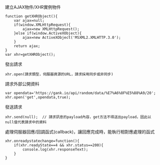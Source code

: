 建立AJAX物件/XHR實例物件
```
function getXHRObject(){
	var ajax=null;
	if(window.XMLHttpRequest){
		ajax=new XMLHttpRequest();
	}else if(window.ActiveXObject){
		ajax=new ActiveXObject('MSXML2.XMLHTTP.3.0');
	}
	return ajax;
}
var xhr=getXHRObject();
```

發出請求
```
xhr.open(請求類型，伺服器資源的URL，請求採用同步或非同步)
```

請求外部公開資料
```
var opendata='https://gank.io/api/random/data/%E7%A6%8F%E5%88%A9/20';
xhr.open('get',opendata,true);
```

發送請求
```
xhr.send(null);	 // 請求訊息的payload內容，get方法不得送出payload，因此以null值代表請求中的資料
```

處理伺服器回應/回調函式(callback)，讓回應完成時，能執行相對應處理的函式
```
xhr.onreadystatechange=function(){
	if(xhr.readyState==4 && xhr.status==200){
		console.log(xhr.responseText);		
	}
}
```